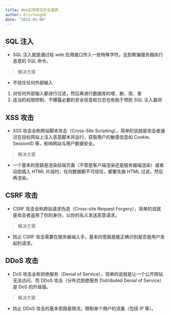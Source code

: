 ```yaml
---
title: Web应用常见安全漏洞
author: EricYangXD
date: "2022-01-06"
---
```


## SQL 注入

-   SQL 注入就是通过给 web 应用接口传入一些特殊字符，达到欺骗服务器执行恶意的 SQL 命令。

> 解决方案

-   不信任任何外部输入

1. 对任何外部输入都进行过滤，然后再进行数据库的增、删、改、查
2. 适当的权限控制、不曝露必要的安全信息和日志也有助于预防 SQL 注入漏洞

## XSS 攻击

-   XSS 攻击全称跨站脚本攻击（Cross-Site Scripting），简单的说就是攻击者通过在目标网站上注入恶意脚本并运行，获取用户的敏感信息如 Cookie、SessionID 等，影响网站与用户数据安全。

> 解决方案

-   一个基本的思路是渲染前端页面（不管是客户端渲染还是服务器端渲染）或者动态插入 HTML 片段时，任何数据都不可信任，都要先做 HTML 过滤，然后再渲染。

## CSRF 攻击

-   CSRF 攻击全称跨站请求伪造（Cross-site Request Forgery），简单的说就是攻击者盗用了你的身份，以你的名义发送恶意请求。

> 解决方案

-   防止 CSRF 攻击需要在服务器端入手，基本的思路是能正确识别是否是用户发起的请求。

## DDoS 攻击

-   DoS 攻击全称拒绝服务（Denial of Service），简单的说就是让一个公开网站无法访问，而 DDoS 攻击（分布式拒绝服务 Distributed Denial of Service）是 DoS 的升级版。

> 解决方案

-   防止 DDoS 攻击的基本思路是限流，限制单个用户的流量（包括 IP 等）。
